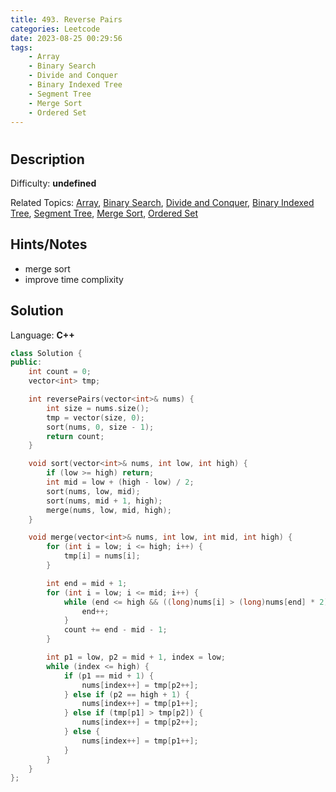 ```yaml
---
title: 493. Reverse Pairs
categories: Leetcode
date: 2023-08-25 00:29:56
tags:
    - Array
    - Binary Search
    - Divide and Conquer
    - Binary Indexed Tree
    - Segment Tree
    - Merge Sort
    - Ordered Set
---
```


# [](https://leetcode.com/problems/reverse-pairs/description/)

## Description

Difficulty: **undefined**

Related Topics: [Array](https://leetcode.com/tag/https://leetcode.com/tag/array//), [Binary Search](https://leetcode.com/tag/https://leetcode.com/tag/binary-search//), [Divide and Conquer](https://leetcode.com/tag/https://leetcode.com/tag/divide-and-conquer//), [Binary Indexed Tree](https://leetcode.com/tag/https://leetcode.com/tag/binary-indexed-tree//), [Segment Tree](https://leetcode.com/tag/https://leetcode.com/tag/segment-tree//), [Merge Sort](https://leetcode.com/tag/https://leetcode.com/tag/merge-sort//), [Ordered Set](https://leetcode.com/tag/https://leetcode.com/tag/ordered-set//)

## Hints/Notes

* merge sort
* improve time complixity

## Solution

Language: **C++**

```C++
class Solution {
public:
    int count = 0;
    vector<int> tmp;

    int reversePairs(vector<int>& nums) {
        int size = nums.size();
        tmp = vector(size, 0);
        sort(nums, 0, size - 1);
        return count;
    }

    void sort(vector<int>& nums, int low, int high) {
        if (low >= high) return;
        int mid = low + (high - low) / 2;
        sort(nums, low, mid);
        sort(nums, mid + 1, high);
        merge(nums, low, mid, high);
    }

    void merge(vector<int>& nums, int low, int mid, int high) {
        for (int i = low; i <= high; i++) {
            tmp[i] = nums[i];
        }

        int end = mid + 1;
        for (int i = low; i <= mid; i++) {
            while (end <= high && ((long)nums[i] > (long)nums[end] * 2)) {
                end++;
            }
            count += end - mid - 1;
        }

        int p1 = low, p2 = mid + 1, index = low;
        while (index <= high) {
            if (p1 == mid + 1) {
                nums[index++] = tmp[p2++];
            } else if (p2 == high + 1) {
                nums[index++] = tmp[p1++];
            } else if (tmp[p1] > tmp[p2]) {
                nums[index++] = tmp[p2++];
            } else {
                nums[index++] = tmp[p1++];
            }
        }
    }
};
```
